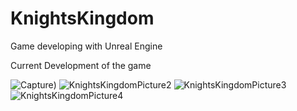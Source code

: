 # KnightsKingdom
 Game developing with Unreal Engine
 
 
 Current Development of the game
 
![Capture](https://user-images.githubusercontent.com/33797987/80918017-a0a59280-8d5a-11ea-845d-20aa727d2187.PNG))
![KnightsKingdomPicture2](https://user-images.githubusercontent.com/33797987/80310716-14ccbd00-87d4-11ea-9562-7249bde5de12.PNG)
![KnightsKingdomPicture3](https://user-images.githubusercontent.com/33797987/80310718-15fdea00-87d4-11ea-9ebf-6ce90bf0a24d.PNG)
![KnightsKingdomPicture4](https://user-images.githubusercontent.com/33797987/80310719-172f1700-87d4-11ea-8ffe-7db519773312.png)

